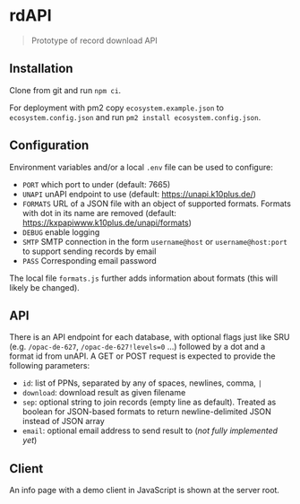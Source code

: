 # rdAPI

> Prototype of record download API

## Installation

Clone from git and run `npm ci`.

For deployment with pm2 copy `ecosystem.example.json` to `ecosystem.config.json` and run `pm2 install ecosystem.config.json`.

## Configuration

Environment variables and/or a local `.env` file can be used to configure:

* `PORT` which port to under (default: 7665)
* `UNAPI` unAPI endpoint to use (default: <https://unapi.k10plus.de/>)
* `FORMATS` URL of a JSON file with an object of supported formats. Formats with dot in its name are removed (default: <https://kxpapiwww.k10plus.de/unapi/formats>)
* `DEBUG` enable logging
* `SMTP` SMTP connection in the form `username@host` or `username@host:port` to support sending records by email
* `PASS` Corresponding email password

The local file `formats.js` further adds information about formats (this will likely be changed).

## API

There is an API endpoint for each database, with optional flags just like SRU (e.g. `/opac-de-627`, `/opac-de-627!levels=0` ...) followed by a dot and a format id from unAPI. A GET or POST request is expected to provide the following parameters:

- `id`: list of PPNs, separated by any of spaces, newlines, comma, `|`
- `download`: download result as given filename
- `sep`: optional string to join records (empty line as default). Treated as boolean for JSON-based formats to return newline-delimited JSON instead of JSON array
- `email`: optional email address to send result to (*not fully implemented yet*)

## Client

An info page with a demo client in JavaScript is shown at the server root.

